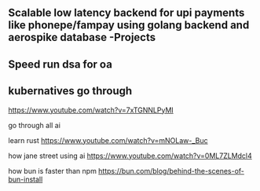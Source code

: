 ## Scalable low latency backend for upi payments like phonepe/fampay using golang backend and aerospike database  -Projects

## Speed run dsa for oa

## kubernatives go through 

 https://www.youtube.com/watch?v=7xTGNNLPyMI



 go through all ai 

 learn rust 
 https://www.youtube.com/watch?v=mNOLaw-_Buc

how jane street using ai 
 https://www.youtube.com/watch?v=0ML7ZLMdcl4


how bun is faster than npm
https://bun.com/blog/behind-the-scenes-of-bun-install

 

